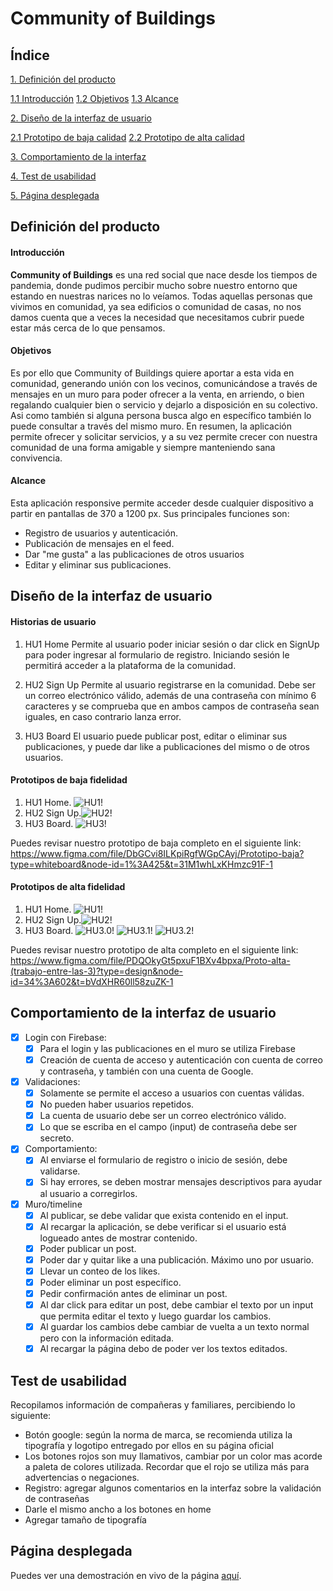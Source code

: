 # Community of Buildings

## Índice
> 
[1. Definición del producto](#definición-del-producto)
> > 
  [1.1 Introducción](#introduccion)
  [1.2 Objetivos](#objetivos)
  [1.3 Alcance](#alcance)
> 
[2. Diseño de la interfaz de usuario](#diseño-de-la-interfaz-de-usuario)
> > 
 [2.1 Prototipo de baja calidad](#prototipo-de-baja-calidad)
[2.2 Prototipo de alta calidad](#prototipo-de-alta-calidad)
> 
[3. Comportamiento de la interfaz](#comportamiento-de-la-interfaz)
> 
[4. Test de usabilidad](#test-de-usabilidad)
> 
[5. Página desplegada](#pagina-desplegada)

## Definición del producto

#### Introducción 
**Community of Buildings** es una red social que nace desde los tiempos de pandemia, donde pudimos percibir mucho sobre nuestro entorno que estando en nuestras narices no lo veíamos. Todas aquellas personas que vivimos en comunidad, ya sea edificios o comunidad de casas, no nos damos cuenta que a veces la necesidad que necesitamos cubrir puede estar más cerca de lo que pensamos.

#### Objetivos 
Es por ello que Community of Buildings quiere aportar a esta vida en comunidad, generando unión con los vecinos, comunicándose a través de mensajes en un muro para poder ofrecer a la venta, en arriendo, o bien regalando cualquier bien o servicio y dejarlo a disposición en su colectivo. Asi como también si alguna persona busca algo en específico también lo puede consultar a través del mismo muro. En resumen, la aplicación permite ofrecer y solicitar servicios, y a su vez permite crecer con nuestra comunidad de una forma amigable y siempre manteniendo sana convivencia.

#### Alcance
Esta aplicación responsive permite acceder desde cualquier dispositivo a partir en pantallas de 370 a 1200 px. Sus principales funciones son:
- Registro de usuarios y autenticación.
- Publicación de mensajes en el feed.
- Dar "me gusta" a las publicaciones de otros usuarios 
- Editar y eliminar sus publicaciones.


## Diseño de la interfaz de usuario

#### Historias de usuario 
1. HU1 Home
Permite al usuario poder iniciar sesión o dar click en SignUp para poder ingresar al formulario de registro. Iniciando sesión le permitirá acceder a la plataforma de la comunidad.

2. HU2 Sign Up
Permite al usuario registrarse en la comunidad. Debe ser un correo electrónico válido, además de una contraseña con mínimo 6 caracteres y se comprueba que en ambos campos de contraseña sean iguales, en caso contrario lanza error.

3. HU3 Board
El usuario puede publicar post, editar o eliminar sus publicaciones, y puede dar like a publicaciones del mismo o de otros usuarios. 

#### Prototipos de baja fidelidad
1.  HU1 Home. ![HU1!](/src/images/HU1_Home_Baja.png)
2. HU2 Sign Up.![HU2!](/src/images/HU2_Sign_Up_Baja.png)
3.  HU3 Board. ![HU3!](/src/images/HU3_Board_Baja.png)

Puedes revisar nuestro prototipo de baja completo en el siguiente link:
https://www.figma.com/file/DbGCvi8ILKpiRgfWGpCAyj/Prototipo-baja?type=whiteboard&node-id=1%3A425&t=31M1whLxKHmzc91F-1

#### Prototipos de alta fidelidad
1.  HU1 Home. ![HU1!](/src/images/HU1.0_ALTAFIDELIDAD.png)
2. 	HU2 Sign Up.![HU2!](/src/images/HU2.0_ALTAFIDELIDAD.png)
3.  HU3 Board. ![HU3.0!](/src/images/HU3.0_ALTAFIDELIDAD.png) ![HU3.1!](/src/images/HU3.1_ALTAFIDELIDAD.png) ![HU3.2!](/src/images/HU3.2_ALTAFIDELIDAD.png)

Puedes revisar nuestro prototipo de alta completo en el siguiente link:
https://www.figma.com/file/PDQOkyGt5pxuF1BXv4bpxa/Proto-alta-(trabajo-entre-las-3)?type=design&node-id=34%3A602&t=bVdXHR60ll58zuZK-1


## Comportamiento de la interfaz de usuario 
- [x] Login con Firebase:
    - [x] Para el login y las publicaciones en el muro se utiliza Firebase
    - [x] Creación de cuenta de acceso y autenticación con cuenta de correo y contraseña, y también con una cuenta de Google.
- [x] Validaciones:
    - [x] Solamente se permite el acceso a usuarios con cuentas válidas.
    - [x] No pueden haber usuarios repetidos.
    - [x] La cuenta de usuario debe ser un correo electrónico válido.
    - [x] Lo que se escriba en el campo (input) de contraseña debe ser secreto.
- [x] Comportamiento:
    - [x] Al enviarse el formulario de registro o inicio de sesión, debe validarse.
    - [x] Si hay errores, se deben mostrar mensajes descriptivos para ayudar al usuario a corregirlos.
- [x] Muro/timeline
    - [x] Al publicar, se debe validar que exista contenido en el input.
    - [x] Al recargar la aplicación, se debe verificar si el usuario está logueado antes de mostrar contenido.
    - [x] Poder publicar un post.
    - [x] Poder dar y quitar like a una publicación. Máximo uno por usuario.
    - [x] Llevar un conteo de los likes.
    - [x] Poder eliminar un post específico.
    - [x] Pedir confirmación antes de eliminar un post.
    - [x] Al dar click para editar un post, debe cambiar el texto por un input que permita editar el texto y luego guardar los cambios.
    - [x] Al guardar los cambios debe cambiar de vuelta a un texto normal pero con la información editada.
    - [x] Al recargar la página debo de poder ver los textos editados.

## Test de usabilidad
Recopilamos información de compañeras y familiares, percibiendo lo siguiente:
- Botón google: según la norma de marca, se recomienda utiliza la tipografía y logotipo entregado por ellos en su página oficial
- Los botones rojos son muy llamativos, cambiar por un color mas acorde a paleta de colores utilizada. Recordar que el rojo se utiliza más para advertencias o negaciones.
- Registro: agregar algunos comentarios en la interfaz sobre la validación de contraseñas
-   Darle el mismo ancho a los botones en home
- Agregar tamaño de tipografía 


## Página desplegada
Puedes ver una demostración en vivo de la página [aquí](https://social-network-6d91d.web.app/).
